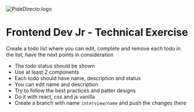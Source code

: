 ![PideDirecto logo](https://renderer-v2.vercel.app/_next/image?url=https%3A%2F%2Fapi.typedream.com%2Fv0%2Fdocument%2Fpublic%2Fe5c8870a-92dc-44e2-b2d9-a7028a22b7be_Logo_V1_png.png&w=384&q=75)

# Frontend Dev Jr - Technical Exercise

Create a todo list where you can edit, complete and remove each todo in the list,
have the next points in consideration
- The todo status should be shown
- Use at least 2 components
- Each todo should have name, description and status
- You can edit name and description
- Try to follow the best practices and patter designs
- Do it with react, css and js vanilla
- Create a branch with name `interview/name` and push the changes there






